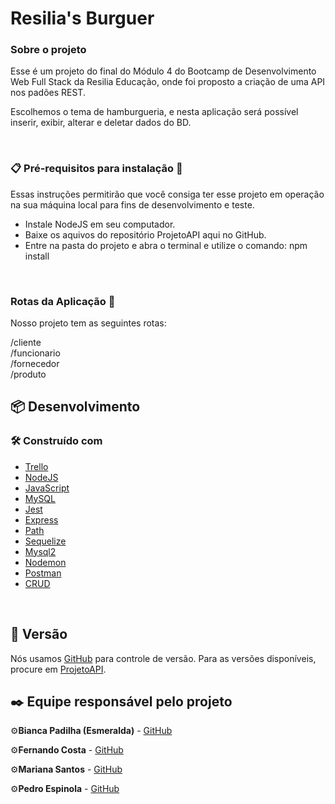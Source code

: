 
# Resilia's Burguer

### Sobre o projeto

Esse é um projeto do final do Módulo 4 do Bootcamp de Desenvolvimento Web Full Stack da Resilia Educação, onde foi proposto a criação de uma API nos padões REST.

Escolhemos o tema de hamburgueria, e nesta aplicação será possível inserir, exibir, alterar e deletar dados do BD.

<br>

### 📋 Pré-requisitos para instalação 🔧

Essas instruções permitirão que você consiga ter esse projeto em operação na sua máquina local para fins de desenvolvimento e teste.
<br>

* Instale NodeJS em seu computador.
* Baixe os aquivos do repositório ProjetoAPI aqui no GitHub.
* Entre na pasta do projeto e abra o terminal e utilize o comando: npm install

<br>

### Rotas da Aplicação 🔧
Nosso projeto tem as seguintes rotas:

/cliente<br>
/funcionario<br>
/fornecedor<br>
/produto<br>


## 📦 Desenvolvimento

### 🛠️ Construído com

* [Trello](https://trello.com/)
* [NodeJS](https://nodejs.org/pt-br/docs/)
* [JavaScript](https://developer.mozilla.org/pt-BR/docs/Web/JavaScript)
* [MySQL](https://dev.mysql.com/doc/)
* [Jest](https://jestjs.io/pt-BR/)
* [Express](https://expressjs.com/pt-br/)
* [Path](https://nodejs.org/api/path.html)
* [Sequelize](https://sequelize.org/)
* [Mysql2](https://www.mysql.com/)
* [Nodemon](https://www.npmjs.com/package/nodemon)
* [Postman](https://www.postman.com/)
* [CRUD](https://developer.mozilla.org/pt-BR/docs/Glossary/CRUD)

<br>


## 📌 Versão

Nós usamos [GitHub](https://github.com/) para controle de versão. Para as versões disponíveis, procure em [ProjetoAPI](https://github.com/Padilha27/ProjetoAPI.git).
<br>



## ✒️ Equipe responsável pelo projeto

⚙️**Bianca Padilha (Esmeralda)** - [GitHub](https://github.com/Padilha27) 

⚙️**Fernando Costa** - [GitHub](https://github.com/fernando-ctz) 

⚙️**Mariana Santos** - [GitHub](https://github.com/mmcrisx) 

⚙️**Pedro Espinola** - [GitHub](https://github.com/PedroEspinola) 


